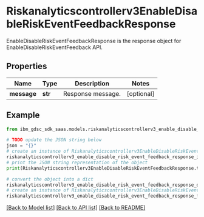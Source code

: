 # Riskanalyticscontrollerv3EnableDisableRiskEventFeedbackResponse

EnableDisableRiskEventFeedbackResponse is the response object for EnableDisableRiskEventFeedback API.

## Properties

Name | Type | Description | Notes
------------ | ------------- | ------------- | -------------
**message** | **str** | Response message. | [optional] 

## Example

```python
from ibm_gdsc_sdk_saas.models.riskanalyticscontrollerv3_enable_disable_risk_event_feedback_response import Riskanalyticscontrollerv3EnableDisableRiskEventFeedbackResponse

# TODO update the JSON string below
json = "{}"
# create an instance of Riskanalyticscontrollerv3EnableDisableRiskEventFeedbackResponse from a JSON string
riskanalyticscontrollerv3_enable_disable_risk_event_feedback_response_instance = Riskanalyticscontrollerv3EnableDisableRiskEventFeedbackResponse.from_json(json)
# print the JSON string representation of the object
print(Riskanalyticscontrollerv3EnableDisableRiskEventFeedbackResponse.to_json())

# convert the object into a dict
riskanalyticscontrollerv3_enable_disable_risk_event_feedback_response_dict = riskanalyticscontrollerv3_enable_disable_risk_event_feedback_response_instance.to_dict()
# create an instance of Riskanalyticscontrollerv3EnableDisableRiskEventFeedbackResponse from a dict
riskanalyticscontrollerv3_enable_disable_risk_event_feedback_response_from_dict = Riskanalyticscontrollerv3EnableDisableRiskEventFeedbackResponse.from_dict(riskanalyticscontrollerv3_enable_disable_risk_event_feedback_response_dict)
```
[[Back to Model list]](../README.md#documentation-for-models) [[Back to API list]](../README.md#documentation-for-api-endpoints) [[Back to README]](../README.md)



